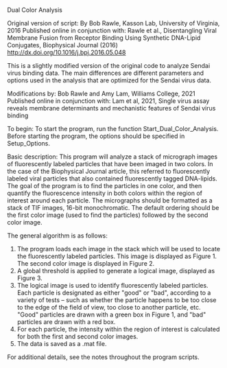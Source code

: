 Dual Color Analysis

Original version of script:
By Bob Rawle, Kasson Lab, University of Virginia, 2016
Published online in conjunction with:
Rawle et al., Disentangling Viral Membrane Fusion from Receptor Binding Using Synthetic DNA-Lipid Conjugates, Biophysical Journal (2016) 
http://dx.doi.org/10.1016/j.bpj.2016.05.048

This is a slightly modified version of the original code to analyze Sendai virus binding data. The main differences are different parameters and options used in the analysis that are optimized for the Sendai virus data.

Modifications by:
Bob Rawle and Amy Lam, Williams College, 2021
Published online in conjunction with:
Lam et al, 2021, Single virus assay reveals membrane determinants and mechanistic features of Sendai virus binding

To begin:
To start the program, run the function Start_Dual_Color_Analysis.
Before starting the program, the options should be specified in Setup_Options.

Basic description:
This program will analyze a stack of micrograph images of fluorescently labeled particles that have been imaged in two colors. In the case of the Biophysical Journal article, this referred to fluorescently labeled viral particles that also contained fluorescently tagged DNA-lipids. The goal of the program is to find the particles in one color, and then quantify the fluorescence intensity in both colors within the region of interest around each particle. The micrographs should be formatted as a stack of TIF images, 16-bit monochromatic. The default ordering should be the first color image (used to find the particles) followed by the second color image.

The general algorithm is as follows: 
1) The program loads each image in the stack which will be used to locate the fluorescently labeled particles. This image is displayed as Figure 1. The second color image is displayed in Figure 2.
2) A global threshold is applied to generate a logical image, displayed as Figure 3.
3) The logical image is used to identify fluorescently labeled particles.  Each particle is designated as either "good" or "bad", according to a variety of tests – such as whether the particle happens to be too close to the edge of the field of view, too close to another particle, etc. "Good" particles are drawn with a green box in Figure 1, and "bad" particles are drawn with a red box.
4) For each particle, the intensity within the region of interest is calculated for both the first and second color images.
6) The data is saved as a .mat file.

For additional details, see the notes throughout the program scripts.
